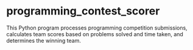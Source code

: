 # programming_contest_scorer
This Python program processes programming competition submissions, calculates team scores based on problems solved and time taken, and determines the winning team.
